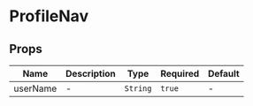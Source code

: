 # ProfileNav

## Props

<!-- @vuese:ProfileNav:props:start -->
|Name|Description|Type|Required|Default|
|---|---|---|---|---|
|userName|-|`String`|`true`|-|

<!-- @vuese:ProfileNav:props:end -->


